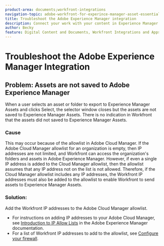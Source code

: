 ```yaml
---
product-area: documents;workfront-integrations
navigation-topic: adobe-workfront-for-experince-manager-asset-essentials
title: Troubleshoot the Adobe Experience Manager integration
description: Connect your work with your content in Experience Manager Assets Essentials - EDIT ME.
author: Becky
feature: Digital Content and Documents, Workfront Integrations and Apps
---
```

# Troubleshoot the Adobe Experience Manager Integration

## Problem: Assets are not saved to Adobe Experience Manager

When a user selects an asset or folder to export to Experience Manager Assets and clicks Select, the selector window closes but the assets are not saved to Experience Manager Assets. There is no indication in Workfront that the assets did not saved to Experience Manager Assets.

### Cause

This may occur because of the allowlist in Adobe Cloud Manager. If the Adobe Cloud Manager allowlist for an organization is empty, then IP addresses are not limited, and Workfront can access the organization's folders and assets in Adobe Experience Manager. However, if even a single IP address is added to the Cloud Manager allowlist, then the allowlist assumes that any IP address not on the list is not allowed. Therefore, if the Cloud Manager allowlist includes any IP addresses, the Workfront IP addresses must also be added to the allowlist to enable Workfront to send assets to Experience Manager Assets.

### Solution:

Add the Workfront IP addresses to the Adobe Cloud Manager allowlist.

* For instructions on adding IP addresses to your Adobe Cloud Manager, see [Introduction to IP Allow Lists](https://experienceleague.adobe.com/docs/experience-manager-cloud-service/content/implementing/using-cloud-manager/ip-allow-lists/introduction.html?lang=en) in the Adobe Experience Manager documentation.
* For a list of Workfront IP addresses to add to the allowlist, see [Configure your firewall](/help/quicksilver/administration-and-setup/get-started-wf-administration/configure-your-firewall.md).

